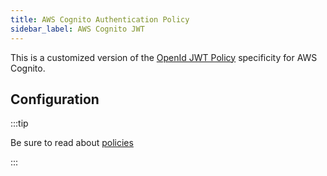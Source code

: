 ```yaml
---
title: AWS Cognito Authentication Policy
sidebar_label: AWS Cognito JWT
---
```


This is a customized version of the [OpenId JWT Policy](./open-id-jwt.md) specificity for AWS Cognito.

## Configuration

:::tip

Be sure to read about [policies](/docs/policies)

:::

<PolicyConfig id="cognito-jwt-inbound" />
